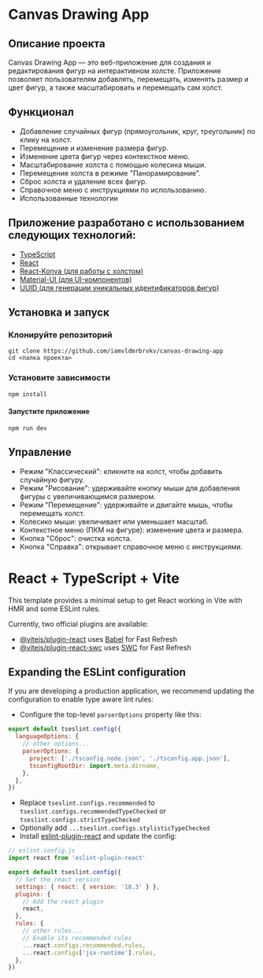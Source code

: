 # Canvas Drawing App

## Описание проекта

Canvas Drawing App — это веб-приложение для создания и редактирования фигур на интерактивном холсте. Приложение позволяет пользователям добавлять, перемещать, изменять размер и цвет фигур, а также масштабировать и перемещать сам холст.

## Функционал

- Добавление случайных фигур (прямоугольник, круг, треугольник) по клику на холст.
- Перемещение и изменение размера фигур.
- Изменение цвета фигур через контекстное меню.
- Масштабирование холста с помощью колесика мыши.
- Перемещение холста в режиме "Панорамирование".
- Сброс холста и удаление всех фигур.
- Справочное меню с инструкциями по использованию.
- Использованные технологии

## Приложение разработано с использованием следующих технологий:

- [TypeScript](https://www.typescriptlang.org/)
- [React](https://react.dev/)
- [React-Konva (для работы с холстом)](https://konvajs.org/docs/react/)
- [Material-UI (для UI-компонентов)](https://mui.com/)
- [UUID (для генерации уникальных идентификаторов фигур)](https://www.npmjs.com/package/uuid)


## Установка и запуск

### Клонируйте репозиторий
`git clone https://github.com/iamvldmrbrvkv/canvas-drawing-app`  
`cd <папка проекта>`

### Установите зависимости
`npm install`

#### Запустите приложение
`npm run dev`

## Управление

- Режим "Классический": кликните на холст, чтобы добавить случайную фигуру.
- Режим "Рисование": удерживайте кнопку мыши для добавления фигуры с увеличивающимся размером.
- Режим "Перемещение": удерживайте и двигайте мышь, чтобы перемещать холст.
- Колесико мыши: увеличивает или уменьшает масштаб.
- Контекстное меню (ПКМ на фигуре): изменение цвета и размера.
- Кнопка "Сброс": очистка холста.
- Кнопка "Справка": открывает справочное меню с инструкциями.

# React + TypeScript + Vite

This template provides a minimal setup to get React working in Vite with HMR and some ESLint rules.

Currently, two official plugins are available:

- [@vitejs/plugin-react](https://github.com/vitejs/vite-plugin-react/blob/main/packages/plugin-react/README.md) uses [Babel](https://babeljs.io/) for Fast Refresh
- [@vitejs/plugin-react-swc](https://github.com/vitejs/vite-plugin-react-swc) uses [SWC](https://swc.rs/) for Fast Refresh

## Expanding the ESLint configuration

If you are developing a production application, we recommend updating the configuration to enable type aware lint rules:

- Configure the top-level `parserOptions` property like this:

```js
export default tseslint.config({
  languageOptions: {
    // other options...
    parserOptions: {
      project: ['./tsconfig.node.json', './tsconfig.app.json'],
      tsconfigRootDir: import.meta.dirname,
    },
  },
})
```

- Replace `tseslint.configs.recommended` to `tseslint.configs.recommendedTypeChecked` or `tseslint.configs.strictTypeChecked`
- Optionally add `...tseslint.configs.stylisticTypeChecked`
- Install [eslint-plugin-react](https://github.com/jsx-eslint/eslint-plugin-react) and update the config:

```js
// eslint.config.js
import react from 'eslint-plugin-react'

export default tseslint.config({
  // Set the react version
  settings: { react: { version: '18.3' } },
  plugins: {
    // Add the react plugin
    react,
  },
  rules: {
    // other rules...
    // Enable its recommended rules
    ...react.configs.recommended.rules,
    ...react.configs['jsx-runtime'].rules,
  },
})
```
